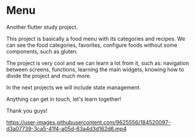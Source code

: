 # Menu

Another flutter study project.

This project is basically a food menu with its categories and recipes.
We can see the food categories, favorites, configure foods without some components, such as gluten.

The project is very cool and we can learn a lot from it, such as: navigation between screens, functions, learning the main widgets, knowing how to divide the project and much more.

In the next projects we will include state management.

Anything can get in touch, let's learn together!

Thank you guys!


https://user-images.githubusercontent.com/9625556/184520097-d3a07739-3ca5-41f4-a05d-63a4d3d162d6.mp4


















